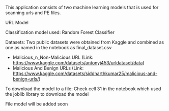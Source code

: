 This application consists of two machine learning models that is used for scanning urls and PE files.

URL Model

Classification model used: Random Forest Classifier

Datasets: Two public datasets were obtained from Kaggle and combined as one as named in the notebook as final_dataset.csv
- Malicious_n_Non-Malicious URL (Link: https://www.kaggle.com/datasets/antonyj453/urldataset/data)
- Malicious And Benign URLs (Link: https://www.kaggle.com/datasets/siddharthkumar25/malicious-and-benign-urls/)
          
To download the model to a file: Check cell 31 in the notebook which used the joblib library to download the model 

File model will be added soon
